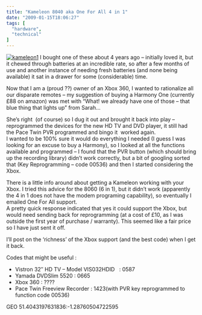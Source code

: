 ```yaml
---
title: "Kameleon 8040 aka One For All 4 in 1"
date: "2009-01-15T18:06:27"
tags: [
  "hardware",
  "technical"
]
---
```

[![kameleon1](kameleon1_thumb.jpg)](https://kapie.com/content/binary/WindowsLiveWriter/Kameleon8040akaOneForAll4in1_127EB/kameleon1_2.jpg) I bought one of these about 4 years ago – initially loved it, but it chewed through batteries at an incredible rate, so after a few months of use and another instance of needing fresh batteries (and none being available) it sat in a drawer for some (considerable) time.

Now that I am a (proud ??) owner of an Xbox 360, I wanted to rationalize all our disparate remotes – my suggestion of buying a Harmony One (currently £88 on amazon) was met with “What! we already have one of those – that blue thing that lights up” from Sarah…

She’s right  (of course) so I dug it out and brought it back into play – reprogrammed the devices for the new HD TV and DVD player, it still had the Pace Twin PVR programmed and bingo it  worked again.  
I wanted to be 100% sure it would do everything I needed (I guess I was looking for an excuse to buy a Harmony), so I looked at all the functions available and programmed – I found that the PVR button (which should bring up the recording library) didn’t work correctly, but a bit of googling sorted that (Key Reprogramming – code 00536) and then I started considering the Xbox.

There is a little info around about getting a Kameleon working with your Xbox. I tried this advice for the 8060 (6 in 1), but it didn’t work (apparently the 4 in 1 does not have the modem programing capability), so eventually I emailed One For All support.  
A pretty quick response indicated that yes it could support the Xbox, but would need sending back for reprogramming (at a cost of £10, as I was outside the first year of purchase / warranty). This seemed like a fair price so I have just sent it off.

I’ll post on the ‘richness’ of the Xbox support (and the best code) when I get it back.

Codes that might be useful :

-   Vistron 32″ HD TV – Model VIS032HDID   : 0587
-   Yamada DVDSlim 5520 : 0665
-   Xbox 360 : ????
-   Pace Twin Freeview Recorder : 1423(with PVR key reprogrammed to function code 00536)

GEO 51.4043197631836:\-1.28760504722595